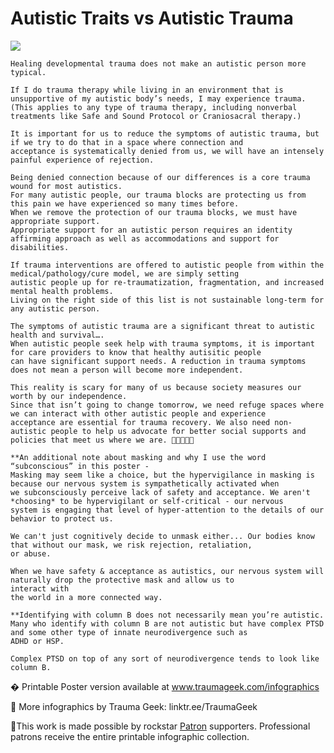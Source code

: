 # Autistic Traits vs Autistic Trauma

![](https://scontent-sea1-1.xx.fbcdn.net/v/t1.6435-9/p843x403/181033625_3965295473506631_3448525063178260116_n.png?_nc_cat=104&ccb=1-3&_nc_sid=730e14&_nc_ohc=VWWsOjwJtqMAX-mmxb-&_nc_ht=scontent-sea1-1.xx&tp=30&oh=50d8ebb9746089f34fe64172c81f48c7&oe=60D3096A)
```
Healing developmental trauma does not make an autistic person more typical. 

If I do trauma therapy while living in an environment that is unsupportive of my autistic body’s needs, I may experience trauma. 
(This applies to any type of trauma therapy, including nonverbal treatments like Safe and Sound Protocol or Craniosacral therapy.)

It is important for us to reduce the symptoms of autistic trauma, but if we try to do that in a space where connection and 
acceptance is systematically denied from us, we will have an intensely painful experience of rejection. 

Being denied connection because of our differences is a core trauma wound for most autistics. 
For many autistic people, our trauma blocks are protecting us from this pain we have experienced so many times before. 
When we remove the protection of our trauma blocks, we must have appropriate support. 
Appropriate support for an autistic person requires an identity affirming approach as well as accommodations and support for 
disabilities. 

If trauma interventions are offered to autistic people from within the medical/pathology/cure model, we are simply setting 
autistic people up for re-traumatization, fragmentation, and increased mental health problems. 
Living on the right side of this list is not sustainable long-term for any autistic person. 

The symptoms of autistic trauma are a significant threat to autistic health and survival…. 
When autistic people seek help with trauma symptoms, it is important for care providers to know that healthy autisitic people 
can have significant support needs. A reduction in trauma symptoms does not mean a person will become more independent. 

This reality is scary for many of us because society measures our worth by our independence. 
Since that isn’t going to change tomorrow, we need refuge spaces where we can interact with other autistic people and experience 
acceptance are essential for trauma recovery. We also need non-autistic people to help us advocate for better social supports and 
policies that meet us where we are. 💜👣✨🐾💫

**An additional note about masking and why I use the word “subconscious” in this poster - 
Masking may seem like a choice, but the hypervigilance in masking is because our nervous system is sympathetically activated when 
we subconsciously perceive lack of safety and acceptance. We aren't *choosing* to be hypervigilant or self-critical - our nervous 
system is engaging that level of hyper-attention to the details of our behavior to protect us. 

We can't just cognitively decide to unmask either... Our bodies know that without our mask, we risk rejection, retaliation, 
or abuse. 

When we have safety & acceptance as autistics, our nervous system will naturally drop the protective mask and allow us to 
interact with 
the world in a more connected way. 

**Identifying with column B does not necessarily mean you’re autistic. 
Many who identify with column B are not autistic but have complex PTSD and some other type of innate neurodivergence such as 
ADHD or HSP. 

Complex PTSD on top of any sort of neurodivergence tends to look like column B. 
```
� Printable Poster version available at www.traumageek.com/infographics

🧠 More infographics by Trauma Geek: linktr.ee/TraumaGeek

🌠This work is made possible by rockstar [Patron](https://www.patreon.com/TraumaGeek/posts) supporters. Professional patrons receive the entire printable infographic collection.

